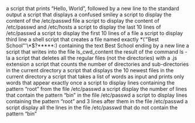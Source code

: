 a script that prints “Hello, World”, followed by a new line to the standard output
a script that displays a confused smiley
a script to display the content of the /etc/passwd file
a script to display the content of /etc/passwd and /etc/hosts
a script to display the last 10 lines of /etc/passwd
a script to display the first 10 lines of a file
a script to display third line
a shell script that creates a file named exactly \*\\'"Best School"\'\\*$\?\*\*\*\*\*:) containing the text Best School ending by a new line
 a script that writes into the file ls_cwd_content the result of the command ls -la
a script that deletes all the regular files (not the directories) with a .js extension
a script that counts the number of directories and sub-directories in the current directory
a script that displays the 10 newest files in the current directory
 a script that takes a list of words as input and prints only words that appear exactly once
a script to display lines containing the pattern “root” from the file /etc/passwd
a script display the number of lines that contain the pattern “bin” in the file /etc/passwd
a script to display lines containing the pattern “root” and 3 lines after them in the file /etc/passwd
a script display all the lines in the file /etc/passwd that do not contain the pattern “bin”
